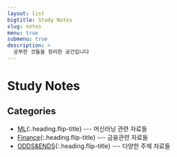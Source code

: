```yaml
---
layout: list
bigtitle: Study Notes
slug: notes
menu: true
submenu: true
description: >
  공부한 것들을 정리한 공간입니다
---
```


# Study Notes

## Categories

* [ML]{:.heading.flip-title} --- 머신러닝 관련 자료들
* [Finance]{:.heading.flip-title} --- 금융관련 자료들
* [ODDS&ENDS]{:.heading.flip-title} --- 다양한 주제 자료들

[ML]: /ml/
[Finance]: /finance/
[ODDS&ENDS]: /oddsends/